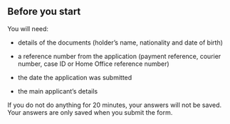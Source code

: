 ## Before you start

You will need:

- details of the documents (holder’s name, nationality and date of birth)

- a reference number from the application (payment reference, courier number, case ID or Home Office reference number)

- the date the application was submitted

- the main applicant’s details

If you do not do anything for 20 minutes, your answers will not be saved. Your answers are only saved when you submit the form.
